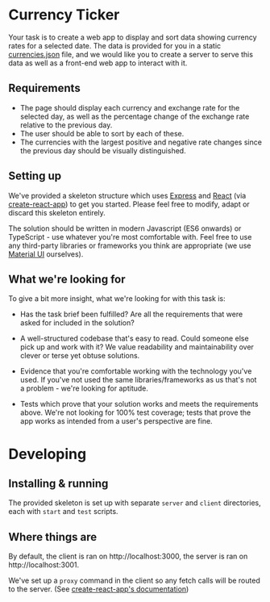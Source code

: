 # Currency Ticker

Your task is to create a web app to display and sort data showing currency rates for a selected date. The data is provided for you in a static [currencies.json](server/data/currencies.json) file, and we would like you to create a server to serve this data as well as a front-end web app to interact with it.

## Requirements

- The page should display each currency and exchange rate for the selected day, as well as the percentage change of the exchange rate relative to the previous day.
- The user should be able to sort by each of these.
- The currencies with the largest positive and negative rate changes since the previous day should be visually distinguished.

## Setting up

We've provided a skeleton structure which uses [Express](https://expressjs.com) and [React](https://reactjs.org/) (via [create-react-app](https://github.com/facebook/create-react-app)) to get you started. Please feel free to modify, adapt or discard this skeleton entirely.

The solution should be written in modern Javascript (ES6 onwards) or TypeScript - use whatever you're most comfortable with. Feel free to use any third-party libraries or frameworks you think are appropriate (we use [Material UI](https://mui.com/getting-started/installation/) ourselves).

## What we're looking for

To give a bit more insight, what we're looking for with this task is:

- Has the task brief been fulfilled? Are all the requirements that were asked for included in the solution?

- A well-structured codebase that's easy to read. Could someone else pick up and work with it? We value readability and maintainability over clever or terse yet obtuse solutions.

- Evidence that you're comfortable working with the technology you've used. If you've not used the same libraries/frameworks as us that's not a problem - we're looking for aptitude.

- Tests which prove that your solution works and meets the requirements above. We're not looking for 100% test coverage; tests that prove the app works as intended from a user's perspective are fine.

# Developing

## Installing & running

The provided skeleton is set up with separate `server` and `client` directories, each with `start` and `test` scripts.

## Where things are

By default, the client is ran on http://localhost:3000, the server is ran on http://localhost:3001.

We've set up a `proxy` command in the client so any fetch calls will be routed to the server. (See [create-react-app's documentation](https://create-react-app.dev/docs/proxying-api-requests-in-development/))
